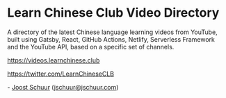 # Learn Chinese Club Video Directory

A directory of the latest Chinese language learning videos from YouTube, built using Gatsby, React, GitHub Actions, Netlify, Serverless Framework and the YouTube API, based on a specific set of channels.

https://videos.learnchinese.club

https://twitter.com/LearnChineseCLB

\- [Joost Schuur](https://twitter.com/joostschuur) (<jschuur@jschuur.com>)